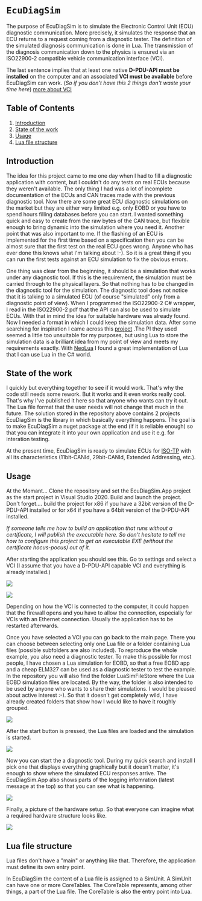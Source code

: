 # `EcuDiagSim`

The purpose of EcuDiagSim is to simulate the Electronic Control Unit (ECU) diagnostic communication. More precisely, it simulates the response that an ECU returns to a request coming from a diagnostic tester. The definition of the simulated diagnosis communication is done in Lua. The transmission of the diagnosis communication down to the physics is ensured via an ISO22900-2 compatible vehicle communication interface (VCI). 

The last sentence implies that at least one native **D-PDU-API must be installed** on the computer and an associated **VCI must be available** before EcuDiagSim can work. (*So if you don't have this 2 things don't waste your time here*)  [more about VCI](https://github.com/DiagProf/ISO22900.II#introduction)

## Table of Contents

1. [Introduction](#introduction)
2. [State of the work](#state-of-the-work)
3. [Usage](#usage)
4. [Lua file structure](#lua-file-structure)

## Introduction

The idea for this project came to me one day when I had to fill a diagnostic application with content, but I couldn't do any tests on real ECUs because they weren't available. The only thing I had was a lot of incomplete documentation of the ECUs and CAN traces made with the previous diagnostic tool. Now there are some great ECU diagnostic simulations on the market but they are either very limited e.g. only EOBD or you have to spend hours filling databases before you can start. I wanted something quick and easy to create from the raw bytes of the CAN trace, but flexible enough to bring dynamic into the simulation where you need it. Another point that was also important to me. If the flashing of an ECU is implemented for the first time based on a specification then you can be almost sure that the first test on the real ECU goes wrong. Anyone who has ever done this knows what I'm talking about :-). So it is a great thing if you can run the first tests against an ECU simulation to fix the obvious errors.

One thing was clear from the beginning, it should be a simulation that works under any diagnostic tool. If this is the requirement, the simulation must be carried through to the physical layers. So that nothing has to be changed in the diagnostic tool for the simulation. The diagnostic tool does not notice that it is talking to a simulated ECU (of course "simulated" only from a diagnostic point of view). When I programmed the ISO22900-2 C# wrapper, I read in the ISO22900-2 pdf that the API can also be used to simulate ECUs. With that in mind the idea for suitable hardware was already found. Now I needed a format in which I could keep the simulation data. After some searching for inspiration I came across this [project](https://github.com/AVL-DiTEST-DiagDev/car-simulator) .The PI they used seemed a little too unsuitable for my purposes, but using Lua to store the simulation data is a brilliant idea from my point of view and meets my requirements exactly. With [NeoLua](https://github.com/neolithos/neolua) I found a great implementation of Lua that I can use Lua in the C# world.



## State of the work

I quickly but everything together to see if it would work. That's why the code still needs some rework. But it works and it even works really cool. That's why I've published it here so that anyone who wants can try it out. The Lua file format that the user needs will not change that much in the future. The solution stored in the repository above contains 2 projects EcuDiagSim is the library in which basically everything happens. The goal is to make EcuDiagSim a nuget package at the end (if it is reliable enough) so that you can integrate it into your own application and use it e.g. for interation testing.

At the present time, EcuDiagSim is ready to simulate ECUs for [ISO-TP](https://en.wikipedia.org/wiki/ISO_15765-2) with all its characteristics (11bit-CANId, 29bit-CANId, Extended Addressing, etc.).  



## Usage

At the Momant... Clone the repository and set the EcuDiagSim.App project as the start project in Visual Studio 2020. Build and launch the project. Don't forget.... build the project for x86 if you have a 32bit version of the D-PDU-API installed or for x64 if you have a 64bit version of the D-PDU-API installed.

*If someone tells me how to build an application that runs without a certificate, I will publish the executable here. So don't hesitate to tell me how to configure this project to get an executable EXE (without the certificate hocus-pocus) out of it.*

After starting the application you should see this. Go to settings and select a VCI (I assume that you have a D-PDU-API capable VCI and everything is already installed.) 

![](https://github.com/DiagProf/EcuDiagSim/blob/master/images/GoToSettings.png)

![](https://github.com/DiagProf/EcuDiagSim/blob/master/images/KlickNotSelected_ToSelectVCI.png)



Depending on how the VCI is connected to the computer, it could happen that the firewall opens and you have to allow the connection, especially for VCIs with an Ethernet connection. Usually the application has to be restarted afterwards.



Once you have selected a VCI you can go back to the main page. There you can choose between selecting only one Lua file or a folder containing Lua files (possible subfolders are also included). To reproduce the whole example, you also need a diagnostic tester. To make this possible for most people, I have chosen a Lua simulation for EOBD, so that a free EOBD app and a cheap ELM327 can be used as a diagnostic tester to test the example. In the repository you will also find the folder LuaSimFileStore where the Lua EOBD simulation files are located. By the way, the folder is also intended to be used by anyone who wants to share their simulations. I would be pleased about active interest :-). So that it doesn't get completely wild, I have already created folders that show how I would like to have it roughly grouped.

![](https://github.com/DiagProf/EcuDiagSim/blob/master/images/SelectLuaFromEobdLuaExample.png)



After the start button is pressed, the Lua files are loaded and the simulation is started.

![](https://github.com/DiagProf/EcuDiagSim/blob/master/images/AfterStartButtonIsPressed.png)





Now you can start the a diagnostic tool. During my quick search and install I pick one that displays everything graphically but it doesn't matter, it's enough to show where the simulated ECU responses arrive. The EcuDiagSim.App also shows parts of the logging infomration (latest message at the top) so that you can see what is happening.

![](https://github.com/DiagProf/EcuDiagSim/blob/master/images/SimulationInAction.png)





Finally, a picture of the hardware setup. So that everyone can imagine what a required hardware structure looks like.

![](https://github.com/DiagProf/EcuDiagSim/blob/master/images/HardwareSetup.png)



## Lua file structure

Lua files don't have a "main" or anything like that. Therefore, the application must define its own entry point. 

In EcuDiagSim the content of a Lua file is assigned to a SimUnit. A SimUnit can have one or more CoreTables. The CoreTable represents, among other things, a part of the Lua file. The CoreTable is also the entry point into Lua.